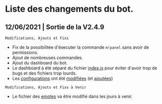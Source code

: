 # Liste des changements du bot.

## 12/06/2021 | Sortie de la V2.4.9

```
Modifications, Ajouts et Fixs
```
- Fix de la possibilitée d'éxecuter la commande `m!panel` sans avoir de permissions.
- Ajout de nombreuses commandes.
- Ajout du dashboard du bot.
- Le dashboard à été séparé du fichier [index.js](https://github.com/ValRedstone/MultiBot/blob/main/index.js) pour éviter d'avoir trop de bugs et des fichiers trop lourds.
- Les [configurations](https://github.com/ValRedstone/MultiBot/blob/main/settings) ont été [modifiées](https://github.com/ValRedstone/MultiBot/blob/main/settings/configs.json) (et [ajoutées](https://github.com/ValRedstone/MultiBot/blob/main/settings/website.json))
```
Modifications, Ajouts et Fixs à Venir
```
- Le fichier des [emotes](https://github.com/ValRedstone/MultiBot/blob/main/utils/emotes.json) va être modifié dans les jours à venir.
